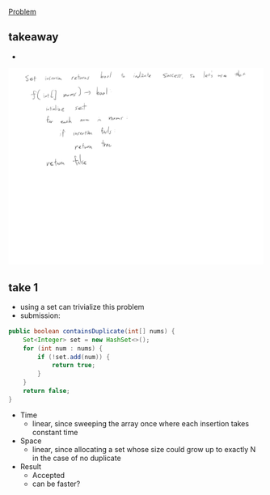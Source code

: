 [Problem](https://leetcode.com/problems/????)

## takeaway
- 

![](img.jpg)

## take 1
- using a set can trivialize this problem
- submission:
```java
public boolean containsDuplicate(int[] nums) {
    Set<Integer> set = new HashSet<>();
    for (int num : nums) {
        if (!set.add(num)) {
            return true;
        }
    }
    return false;
}
```
- Time
    - linear, since sweeping the array once where each insertion takes constant
      time
- Space
    - linear, since allocating a set whose size could grow up to exactly N in
      the case of no duplicate
- Result
    - Accepted
    - can be faster?

